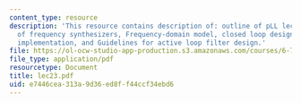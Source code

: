 ```yaml
---
content_type: resource
description: 'This resource contains description of: outline of pLL lectures, Design
  of frequency synthesizers, Frequency-domain model, closed loop design approach:
  implementation, and Guidelines for active loop filter design.'
file: https://ol-ocw-studio-app-production.s3.amazonaws.com/courses/6-776-high-speed-communication-circuits-spring-2005/e7446cea313a9d36ed8ff44ccf34ebd6_lec23.pdf
file_type: application/pdf
resourcetype: Document
title: lec23.pdf
uid: e7446cea-313a-9d36-ed8f-f44ccf34ebd6
---
```

